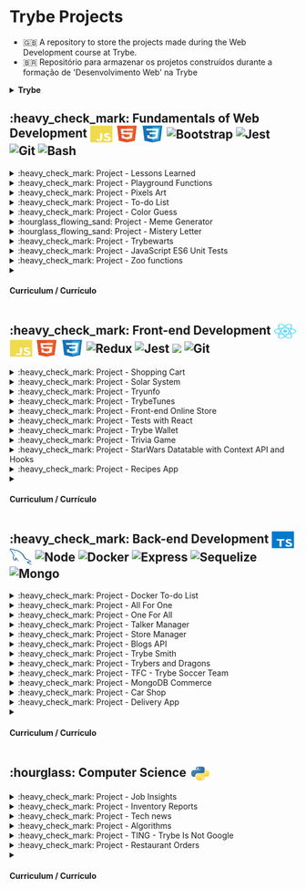 # Trybe Projects
- 🇬🇧 A repository to store the projects made during the Web Development course at Trybe.
- 🇧🇷 Repositório para armazenar os projetos construídos durante a formação de 'Desenvolvimento Web' na Trybe

<details>
<summary><strong>Trybe</strong></summary>

>🇬🇧 "Trybe is a technology school that has a genuine commitment to the professional success of its students. There are more than 1.500 hours of training that covers fundamentals of web development, Front-end, Back-end, computer science, agile methodologies and soft skills."

>🇧🇷 "A Trybe é uma escola de tecnologia que tem comprometimento genuíno com o sucesso profissional das pessoas estudantes. São mais de 1.500 horas de formação que aborda fundamentos de desenvolvimento web, Front-end, Back-end, ciência da computação, metodologias ágeis e habilidades comportamentais."
</details>

<h2>:heavy_check_mark: Fundamentals of Web Development
<img align="center" alt="JS" height="30" width="40" src="https://raw.githubusercontent.com/devicons/devicon/master/icons/javascript/javascript-plain.svg">
<img align="center" alt="HTML" height="30" width="40" src="https://raw.githubusercontent.com/devicons/devicon/master/icons/html5/html5-original.svg">
<img align="center" alt="CSS" height="30" width="40" src="https://raw.githubusercontent.com/devicons/devicon/master/icons/css3/css3-original.svg">
<img align="center" alt="Bootstrap" height="30" width="40" src="https://cdn.jsdelivr.net/gh/devicons/devicon/icons/bootstrap/bootstrap-original.svg">
<img align="center" alt="Jest" height="30" width="40" src="https://cdn.jsdelivr.net/gh/devicons/devicon/icons/jest/jest-plain.svg">
<img align="center" alt="Git" height="30" width="40" src="https://cdn.jsdelivr.net/gh/devicons/devicon/icons/git/git-original.svg">
<img align="center" alt="Bash" height="30" width="40" src="https://cdn.jsdelivr.net/gh/devicons/devicon/icons/bash/bash-original.svg">
</h2>

<details>
<summary>:heavy_check_mark: Project - Lessons Learned</summary>
 
##### Habilidades desenvolvidas:
>Um site que contenha uma série de informações. Ele deverá estar com elementos posicionados e estilizados e além disto, deverá conter semântica apropriada para que seja acessível e melhor ranqueado.
##### Print:
 ![image](./images/1-lesson-learned.png)
</details>

<details>
<summary>:heavy_check_mark: Project - Playground Functions</summary>
 
##### Habilidades desenvolvidas:
>Escrever códigos em JavaScript que usam variáveis e tipos primitivos; Utilizar conceitos da linguagem como a tipagem dinâmica e operadores lógicos/aritméticos/de atribuição no seu código; Criar códigos que usam estruturas condicionais, como o if/else; Manipular arrays (listas); Utilizar o comando for; Quebrar grandes problemas em pequenos; Utilizar a lógica de programação na resolução de problemas; Manipular objetos; Utilizar o comando for/in; Utilizar funções para organizar e estruturar o seu código.
</details>

<details>
<summary>:heavy_check_mark: Project - Pixels Art</summary>
 
##### Habilidades desenvolvidas:
>Manipular o DOM para implementar uma página web que contém uma paleta de cores funcional que poderá ser utilizada para criar desenhos em pixels. Para isto você irá utilizar javascript, css e html.
##### Print:
 ![image](./images/5a-pixels-art.gif)
</details>

<details>
<summary>:heavy_check_mark: Project - To-do List</summary>
 
##### Habilidades desenvolvidas:
>Será desenvolvido uma lista de tarefas usando HTML, CSS e JavaScript.
##### Print:
 ![image](./images/5b-to-do-listgif.png)
</details>

<details>
<summary>:heavy_check_mark: Project - Color Guess</summary>
 
##### Habilidades desenvolvidas:
>Nesta aplicação deverá ser criado um jogo de adivinhação de cores, em que o usuário deve clicar na cor correta dentro de uma paleta aleatória. A pontuação deverá atualizar de acordo com os acertos.
##### Print:
 ![image](./images/5c-color-guess.gif)
</details>

<details>
<summary>:hourglass_flowing_sand: Project - Meme Generator</summary>
 
##### Habilidades desenvolvidas:
>Manipular o DOM para criar um site onde é possível fazer o upload de fotos para gerar memes personalizados.
##### Exemplo:
 ![image](./images/5d-meme-generator.gif)
</details>

<details>
<summary>:hourglass_flowing_sand: Project - Mistery Letter</summary>
 
##### Habilidades desenvolvidas:
>Utilizando JavaScript, HTML5 e CSS3, será desenvolvida uma aplicação que gere cartas misteriosas, em que todos os elementos (cores, imagens, propriedades de fontes, etc) são gerados aleatóriamente.
##### Exemplo:
 ![image](./images/5e-mistery-letter.gif)
</details>

<details>
<summary>:heavy_check_mark: Project - Trybewarts</summary>
 
##### Habilidades desenvolvidas:
>Neste projeto, você irá desenvolver uma página de formulário HTML; Utilizar CSS Flexbox para criar layouts flexíveis; Criar regras CSS específicas para serem aplicadas a dispositivos móveis.
##### Exemplo:
 ![image](./images/6-trybewarts.png)
</details>

<details>
<summary>:heavy_check_mark: Project - JavaScript ES6 Unit Tests</summary>
 
##### Habilidades desenvolvidas:
>Escrever testes unitários utilizando o módulo Jest do NodeJS para verificar o correto funcionamento das funções; implementar várias funções na resolução dos requisitos propostos e/ou testes unitários para garantir que as implementações das funções estão corretas, de acordo com o que está sendo solicitado em cada enunciado.
</details>

<details>
<summary>:heavy_check_mark: Project - Zoo functions</summary>
 
##### Habilidades desenvolvidas:
>Aprimorar as habilidades com ES6, aplicando e combinado HOFs (Higher Order Functions) e desenvolvendo testes unitários.
</details>

<details>
<summary><h4>Curriculum / Currículo</h4></summary>

#### Unit 01: Unix & Bash
- Unix & Bash - Part 1
- Unix & Bash - Part 2
 
#### Unit 02: Git, GitHub, and Internet
- Git & GitHub - What they are and what they are used for
- Git & GitHub - Understanding the commands
- Internet - Understanding how it works
 
 #### Unit 03: Introduction to HTML e CSS
- HTML & CSS - Page stucture
- HTML & CSS - First steps with CSS
- HTML & CSS - Selectors and positioning
- Semantic HTML
- ☑️ **Project - Lessons Learned**

 #### Unit 04: Introduction to JavaScript
- JavaScript - First steps
- JavaScript - Array and For loop
- JavaScript - Programming Logic and Algorithms
- JavaScript - Objects and Functions
- ☑️ **Project - Playground Functions**

#### Unit 05: JavaScript - DOM, Events and Web Storage
- JavaScript - DOM and selectors
- JavaScript - Working with elements
- JavaScript - Events
- JavaScript - Web Storage
- ☑️ **Project - Pixels Art**
- ☑️ **Project - To-do List**
 
#### Unit 06: HTML & CSS: Forms, Flexbox, and Responsiveness
- HTML & CSS - Forms
- JavaScript Libraries and CSS Frameworks
- Introduction - Flexbox CSS
- Flexbox CSS - Part 1
- Flexbox CSS - Part 2
- CSS Responsive - Mobile First
- ☑️ **Project - Trybewarts**
  
#### Unit 07: Introduction to JavaScript ES6 and Unit Tests
- JavaScript ES6 - let, const, arrow functions, and template literals
- JavaScript ES6 - Exception flow and Objetcs
- First steps with Jest
- ☑️ **Project - JavaScript ES6 Unit Tests**

#### Unit 08: JavaScript ES6 Higher-Order Functions
- JavaScript ES6 - Introduction to Higher-Order Functions
- JavaScript ES6 - Higher-Order Functions - forEach, find, some, every, sort
- JavaScript ES6 - Higher-Order Functions - map e filter
- JavaScript ES6 - Higher-Order Functions - reduce
- JavaScript ES6 - spread operator, rest parameter, destructuring and more
- ☑️ **Project - Zoo functions**
</details>

<h2>:heavy_check_mark: Front-end Development
<img align="center" alt="React" height="30" width="40" src="https://raw.githubusercontent.com/devicons/devicon/master/icons/react/react-original.svg">
<img align="center" alt="JavaScript" height="30" width="40" src="https://raw.githubusercontent.com/devicons/devicon/master/icons/javascript/javascript-plain.svg">
<img align="center" alt="HTML" height="30" width="40" src="https://raw.githubusercontent.com/devicons/devicon/master/icons/html5/html5-original.svg">
<img align="center" alt="CSS" height="30" width="40" src="https://raw.githubusercontent.com/devicons/devicon/master/icons/css3/css3-original.svg">
<img align="center" alt="Redux" height="30" width="40" src="https://cdn.jsdelivr.net/gh/devicons/devicon/icons/redux/redux-original.svg">
<img align="center" alt="Jest" height="30" width="40" src="https://cdn.jsdelivr.net/gh/devicons/devicon/icons/jest/jest-plain.svg">
<img align="center" height="36" src="https://testing-library.com/img/octopus-128x128.png">
<img align="center" alt="Git" height="30" width="40" src="https://cdn.jsdelivr.net/gh/devicons/devicon/icons/git/git-original.svg">
</h2>

<details>
<summary>:heavy_check_mark: Project - Shopping Cart</summary>

 ##### Habilidades desenvolvidas:
>Você vai desenvolver carrinho de compras totalmente dinâmico! Para isso, vai consumir dados diretamente de uma API!
##### Print:
![image](./images/9-shopping-cart.gif)
</details>

<details>
<summary>:heavy_check_mark: Project - Solar System</summary>

 ##### Habilidades desenvolvidas:
>Neste projeto, verificamos se você é capaz de utilizar JSX no React; Utilizar corretamente o método render() para renderizar seus componentes; Utilizar import para trazer componentes em diferentes arquivos; Criar componentes de classe em React; Criar múltiplos componentes a partir de um array; Fazer uso de props corretamente; Fazer uso de PropTypes para validar as props de um componente.
##### Exemplo:
![image](./images/10-solar-system.png)
</details>
<details>
<summary>:heavy_check_mark: Project - Tryunfo</summary>

 ##### Habilidades desenvolvidas:
>Neste projeto você vai desenvolver um jogo no estilo Super Trunfo! Ao utilizar essa aplicação uma pessoa usuária deverá ser capaz de criar um baralho com o tema livre; Adicionar e remover uma carta do baralho; Visualizar todas as cartas que foram adicionadas ao baralho.
>Neste projeto, foi possível ler o estado de um componente e usá-lo para alterar o que exibimos no browser; Inicializar um componente, dando a ele um estado pré-definido; Atualizar o estado de um componente; Capturar eventos utilizando a sintaxe do React; Criar formulários utilizando sintaxe JSX; Transmitir informações de componentes filhos para componentes pais via callbacks.
##### Print:
![image](./images/11-tryunfo.gif)
</details>
<details>
<summary>:heavy_check_mark: Project - TrybeTunes</summary>

 ##### Habilidades desenvolvidas:
>Neste projeto você irá criar uma aplicação capaz de reproduzir músicas das mais variadas bandas e artistas, criar uma lista de músicas favoritas e editar o perfil da pessoa usuária logada.
>Neste projeto, foi possível fazer requisições e consumir dados vindos de uma ```API```; Utilizar os ciclos de vida de um componente React; Utilizar a função setState de forma a garantir que um determinado código só é executado após o estado ser atualizado; Utilizar o componente BrowserRouter corretamente; Criar rotas, mapeando o caminho da URL com o componente correspondente, via Route; Utilizar o Switch do React Router; Criar links de navegação na aplicação com o componente Link.
##### Exemplo:
![image](./images/12-trybetunes.gif)
</details>
<details>
<summary>:heavy_check_mark: Project - Front-end Online Store</summary>

 ##### Habilidades desenvolvidas:
>Neste projeto você criará uma versão simplificada, sem persistência no banco de dados, de uma loja online. Teremos uma aplicação em que pessoas usuárias poderão buscar produtos por termos e categorias a partir da ```API do Mercado Livre```; interagir com os produtos buscados de modo a adicioná-los e removê-los de um carrinho de compras em diferentes quantidades; Visualizar detalhes e avaliações prévias de um produto.
##### Print:
![image](./images/13-project-frontend-online-store.gif)
</details>
<details>
<summary>:heavy_check_mark: Project - Tests with React</summary>

 ##### Habilidades desenvolvidas:
>Nesse projeto você escreverá testes para uma aplicação React que já está criada e configurada, utilizando ```Jest e a biblioteca React Testing Library```.
</details>
<details>
<summary>:heavy_check_mark: Project - Trybe Wallet</summary>

 ##### Habilidades desenvolvidas:
>Neste projeto você vai desenvolver uma carteira de controle de gastos com conversor de moedas, ao utilizar essa aplicação um usuário poderá adicionar, remover e editar um gasto; Visualizar uma tabelas com seus gastos; Visualizar o total de gastos convertidos para uma moeda de escolha.
>Neste projeto, foi possível trabalhar com os elementos da biblioteca ```Redux em aplicações React```. Foi feito o uso da store; reducers; actions; dispatchers; actions assíncronas.
##### Exemplo:
![image](./images/15-trybewallet.gif)
</details>
<details>
<summary>:heavy_check_mark: Project - Trivia Game</summary>

 ##### Habilidades desenvolvidas:
>Foi desenvolvido um jogo de perguntas e respostas baseado no jogo Trivia utilizando React e Redux.
##### Print:
![image](./images/16-project-trivia-react-redux.gif)
</details>
<details>
<summary>:heavy_check_mark: Project - StarWars Datatable with Context API and Hooks</summary>

 ##### Habilidades desenvolvidas:
>Foi desenvolvido uma aplicação com uma lista com filtros de planetas do universo de Star Wars usando ```Context API e Hooks``` para controlar os estados globais.
>Nesse projeto foi possível utilizar a Context API do React para gerenciar estado; Utilizar Hooks, como: useState; useContext; useEffect; Criar React Hooks customizados; Escrever testes para garantir que a aplicação possua uma boa cobertura de testes.
##### Exemplo:
![image](https://cdn-icons-png.flaticon.com/128/2914/2914192.png)
</details>
<details>
<summary>:heavy_check_mark: Project - Recipes App</summary>

 ##### Habilidades desenvolvidas:
>Foi desenvolvido um app de receitas, utilizando o que há de mais moderno dentro do ecossistema React: Hooks e Context API! Nele é possível: ver, buscar, filtrar, favoritar e acompanhar o progresso de preparação de receitas e drinks! Para a base de dados serão ```2 APIs``` distintas.
##### Print:
![image](./images/18-recipes-app.gif)
</details>

<details>
<summary><h4>Curriculum / Currículo</h4></summary>

#### Unit 09: JavaScript and Asynchronous Tests
- Introduction to Front-end development - Part 1
- Asynchronous JavaScript and Callbacks - Part 2
- Asynchronous JavaScript - Fetch API, and async/await
- Jest - Asynchronous Tests
- ☑️ **Project - Shopping Cart**

#### Unit 10: Introduction to React
- Introdução - React
- 'Hello, world!' no React!
- Componentes React
- ☑️ **Project - Sistema Solar**
  
#### Unit 11: Components with State, Events, and Forms with React
- Components with state and events
- Forms with React
- ☑️ **Project - Tryunfo**
  
#### Unit 12: Components Lifecycle and React Router
- Components Lifecycle
- React Router
- ☑️ **Project - TrybeTunes**

#### Unit 13: Agile Methodologies
- Agile Methodologies
- ☑️ **Project - Front-end Online Store**
 
#### Unit 14: Automated testing with React Testing Library
- RTL - First Steps
- RTL - Mocks and Inputs
- RTL - Testing React Router
- ☑️ **Project - Tests with React**

#### Unit 15: State management with Redux
- Introduction to Redux - the global application state
- Using Redux with React
- Using Redux with React - Asynchronous Actions
- Tests with React-Redux
- ☑️ **Project - Trybe Wallet**

#### Unit 16: Project - Trivia Game
- ☑️ **Project - Trivia Game**

#### Unit 17: Context API and React Hooks
- React Context API
- React Hooks - useState and useContext
- React Hooks - useEffect and custom Hooks
- ☑️ **Project - StarWars Datatable with Context API and Hooks**

#### Unit 18: Project - Recipes App
- ☑️ **Project - Recipes App**
 </details>

<h2>:heavy_check_mark: Back-end Development
<img align="center" alt="TS" height="30" width="40" src="https://raw.githubusercontent.com/devicons/devicon/master/icons/typescript/typescript-plain.svg">
<img align="center" alt="SQL" height="30" width="40" src="https://raw.githubusercontent.com/devicons/devicon/master/icons/mysql/mysql-original.svg">
<img align="center" alt="Node" height="30" width="40" src="https://cdn.jsdelivr.net/gh/devicons/devicon/icons/nodejs/nodejs-original.svg">
<img align="center" alt="Docker" height="30" width="40" src="https://cdn.jsdelivr.net/gh/devicons/devicon/icons/docker/docker-plain.svg">
<img align="center" alt="Express" height="30" width="40" src="https://cdn.jsdelivr.net/gh/devicons/devicon/icons/express/express-original.svg" />
<img align="center" alt="Sequelize" height="30" width="40" src="https://cdn.jsdelivr.net/gh/devicons/devicon/icons/sequelize/sequelize-original.svg" />
<img align="center" alt="Mongo" height="30" width="40" src="https://cdn.jsdelivr.net/gh/devicons/devicon/icons/mongodb/mongodb-original.svg" />
</h2>
	
<details>
<summary>:heavy_check_mark: Project - Docker To-do List</summary>
 
##### Habilidades desenvolvidas:
>Neste projeto foi utilizado o Docker para: Conteinerizar aplicações; Criar uma conexão entre elas; Orquestrar seu funcionamento.
</details>

<details>
<summary>:heavy_check_mark: Project - All For One</summary>
 
##### Habilidades desenvolvidas:
>Neste projeto foi utilizado o banco de dados ```Northwind``` para realizar queries ```SQL``` de diferentes níveis de complexidade.
</details>

<details>
<summary>:heavy_check_mark: Project - One For All</summary>
 
##### Habilidades desenvolvidas:
>Este projeto foi uma extensão do projeto anterior. Desta vez foi necessário normalizar, modelar e popular uma tabela, para então realizar queries ```SQL``` com complexidade ainda maior.

Print:

![image](./images/21-one-for-all-modelado.png)
</details>

<details>
<summary>:heavy_check_mark: Project - Talker Manager</summary>
 
##### Habilidades desenvolvidas:
> Utilizando `Node.JS` com o framework `Express`, foi desenvolvido uma `API` de um CRUD (Create, Read, Update e Delete) de palestrantes, atráves da criação de `endpoints` que fazem leitura e escrita em um arquivo utilizando o módulo `fs`. 

</details>

<details>
<summary>:heavy_check_mark: Project - Store Manager</summary>
 
##### Habilidades desenvolvidas:
> Foi desenvolvida uma `API` utilizando a arquitetura MSC `model-service-controller`! A `API` construída é um sistema de gerenciamento de vendas no formato dropshipping em que é possível criar, visualizar, deletar e atualizar produtos e vendas. Foi utilizado o banco de dados `MySQL` para a gestão de dados. Além disso, a `API` segue o modelo `RESTful` 

</details>

<details>
<summary>:heavy_check_mark: Project - Blogs API</summary>
 
##### Habilidades desenvolvidas:
> Neste projeto foi desenvolvida uma `API` seguindo os princípios do `REST` e um banco de dados para a produção de conteúdo para um blog! A aplicação em `Node.js` utilizou o pacote `sequelize`;

</details>

<details>
<summary>:heavy_check_mark: Project - Trybe Smith</summary>
 
##### Habilidades desenvolvidas:
> Neste projeto, foi desenvolvido uma `API`, utilizando `Typescript`. Seguindo a `arquitetura MSC` (Models, Service e Controllers). Nesta aplicação, é possível realizar operações básicas de um `CRUD` (Create, Read, Update e Delete), através de alguns endpoints que irão ler e escrever em um banco de dados `MySQL`.;

</details>

<details>
<summary>:heavy_check_mark: Project - Trybers and Dragons</summary>
 
##### Habilidades desenvolvidas:
> Neste projeto, foi desenvolvido....

</details>

<details>
<summary>:heavy_check_mark: Project - TFC - Trybe Soccer Team</summary>
 
##### Habilidades desenvolvidas:
> Neste projeto, foi desenvolvido....

</details>

<details>
<summary>:heavy_check_mark: Project - MongoDB Commerce</summary>
 
##### Habilidades desenvolvidas:
> Neste projeto, foi desenvolvido....

</details>

<details>
<summary>:heavy_check_mark: Project - Car Shop</summary>
 
##### Habilidades desenvolvidas:
> Neste projeto, foi desenvolvido....

</details>

<details>
<summary>:heavy_check_mark: Project - Delivery App</summary>
 
##### Habilidades desenvolvidas:
> Neste projeto, foi desenvolvido....

</details>


<details>
<summary><h4>Curriculum / Currículo</h4></summary>

#### Unit 19: Docker: Using Containers
- Introduction - Back-end
- Using Containers - Docker
- Manipulation and Creation of Images with Docker
- Orchestrating Containers with Docker Compose
- **Project - Docker To-do List**

#### Unit 20: Introduction to SQL
- Introduction - Relational Databases
- SQL Databases
- Finding data in a database
- Filtering data in specific ways
- Manipulating tables
- **Project - All For One**

#### Unit 21: SQL Functions, JOINs e Normalization
- Most used SQL functions
- Simplifying JOINs
- Turning ideas into a database model
- **Project - One For All**

#### Unit 22: Introduction to Web Development with Node.js
- Intro - Node.js
- Node.js - An JavaScript engine
- Node.js - Asynchronous Flow
- Mocha, Chai and Sinon - Back-end Tests with Node.js
- Express - HTTP with Node.js
- Express - Middlewares
- **Project - Talker Manager**

#### Unit 23: Node.js: Service Layer, Rest Architecture, and Restful
- Introduction to - Software Architecture
- Software Architecture - Model Layer
- Software Architecture - Controller and Service Layers
- Web Architecture - Rest and Restful
- Software Architecture - Testing the Layers
- **Project - Store Manager**

#### Unit 24: Node.js: ORM and Autentication
- Introduction - Node.js: ORM and Autentication
- ORM - Application interface with the database
- ORM - Associations
- JWT - (JSON Web Token)
- Testing APIs with Integration Tests
- **Project - Blogs API**

#### Unit 25: Deployment
- Introduction - Deploy
- Introduction - DevOps

#### Unit 26: TypeScript
- Introduction - TypeScript
- Introduction to TypeScript
- Static typing and Generics
- Express with TypeScript
- **Project - Trybe Smith**
  
#### Unit 27: Object-Oriented Programming (OOP) and SOLID
- Introduction to Object-Oriented Programming
- Inheritance and Interfaces
- Polymorfism
- SOLID - Introduction
- SOLID - Continuation
- **Project - Trybers and Dragons**

#### Unit 28: **Project - TFC - Trybe Soccer Team
- **Project - TFC - Trybe Soccer Team**

#### Unit 29: Introduction to MongoDB
- Introduction - NoSQL
- MongoDB - Introduction
- Filter Operators
- Query operators
- Simple Updates
- Complex Updates - Arrays
- **Project - MongoDB Commerce**
  
#### Unit 30: MongoDB with Node.js and OOP
- MongoDB and MSC architecture
- MongoDB and OOP
- **Project - Car Shop**

#### Unit 31: **Project - Delivery App
- **Project - Delivery App**

 </details>

<h2>:hourglass: Computer Science
<img align="center" alt="Python" height="30" width="40" src="https://raw.githubusercontent.com/devicons/devicon/master/icons/python/python-original.svg">
</h2>

<details>
<summary>:heavy_check_mark: Project - Job Insights</summary>
 
##### Habilidades desenvolvidas:
> Neste projeto, foi desenvolvido....

</details>

<details>
<summary>:heavy_check_mark: Project - Inventory Reports</summary>
 
##### Habilidades desenvolvidas:
> Neste projeto, foi desenvolvido....

</details>

<details>
<summary>:heavy_check_mark: Project - Tech news</summary>
 
##### Habilidades desenvolvidas:
> Neste projeto, foi desenvolvido....

</details>

<details>
<summary>:heavy_check_mark: Project - Algorithms</summary>
 
##### Habilidades desenvolvidas:
> Neste projeto, foi desenvolvido....

</details>

<details>
<summary>:heavy_check_mark: Project - TING - Trybe Is Not Google</summary>
 
##### Habilidades desenvolvidas:
> Neste projeto, foi desenvolvido....

</details>

<details>
<summary>:heavy_check_mark: Project - Restaurant Orders</summary>
 
##### Habilidades desenvolvidas:
> Neste projeto, foi desenvolvido....

</details>

<details>
<summary><h4>Curriculum / Currículo<h4></summary>

#### Unit 33: Introduction to Python
- Introduction to - Computer Science
- Learning Python
- Data Input and Output
- Tests
- **Project - Job Insights**

#### Unit 34: Design Patterns
- Object-Oriented Programming Introduction
- Patterns - Iterator, Adapter, Strategy
- Patterns - Decorator, Observer, Factory
- **Project - Inventory Reports**
 
#### Unit 35: Networks and Data Scraping
- Network architecture, tools and security
- Data Scraping
- **Project - Tech news**

#### Unit 36: Algorithms
- Algorithms complexity
- Recursiveness and problem solving strategies
- Sorting and search Algorithms
- **Project - Algorithms**
  
#### Unit 37: Data Structure I: Arrays, Lists, Queues and Stacks
- Computer Architecture
- Arrays
- Node and Linked Lists
- Stacks and Queues
- **Project - TING - Trybe Is Not Google**
  
#### Unit 38: Data Structure II: Hashmaps and Sets (+ Pandas)
- Hashmap and Dict
- Set
- Pandas
- **Project - Restaurant Orders**
 </details>
